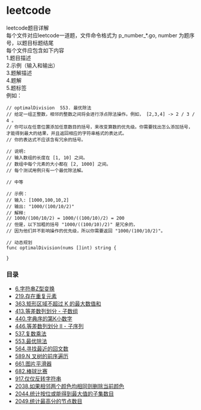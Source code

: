 # leetcode
leetcode题目详解</br>
每个文件对应leetcode一道题，文件命令格式为 p_number_*.go, number 为题序号，以题目标题结尾</br>
每个文件应包含如下内容</br>
1.题目描述</br>
2.示例（输入和输出）</br>
3.题解描述</br>
4.题解</br>
5.题标签</br>
例如：  
```
// optimalDivision  553. 最优除法
// 给定一组正整数，相邻的整数之间将会进行浮点除法操作。例如， [2,3,4] -> 2 / 3 / 4 。
// 你可以在任意位置添加任意数目的括号，来改变算数的优先级。你需要找出怎么添加括号，才能得到最大的结果，并且返回相应的字符串格式的表达式。
// 你的表达式不应该含有冗余的括号。

// 说明:
// 输入数组的长度在 [1, 10] 之间。
// 数组中每个元素的大小都在 [2, 1000] 之间。
// 每个测试用例只有一个最优除法解。

// 中等 

// 示例：
// 输入: [1000,100,10,2]
// 输出: "1000/(100/10/2)"
// 解释:
// 1000/(100/10/2) = 1000/((100/10)/2) = 200
// 但是，以下加粗的括号 "1000/((100/10)/2)" 是冗余的，
// 因为他们并不影响操作的优先级，所以你需要返回 "1000/(100/10/2)"。

// 动态规划
func optimalDivision(nums []int) string {

}

```

### 目录
* [6.字符串Z型变换](p_6_convert_z_string.go)
* [219.存在重复元素](p_219_contains_nearby_duplicate.go)
* [363.矩形区域不超过 K 的最大数值和](p_363_max_sum_submatrix.go)
* [413.等差数列划分 - 子数组](p_413_number_of_arithmetic_slices.go)
* [440.字典序的第K小数字](p_440_find_kth_number.go)
* [446.等差数列划分 II - 子序列](p_446_number_of_arithmetic_slices.go)
* [537.复数乘法](p_537_complex_number_multiply.go)
* [553.最优除法](p_553_optimal_division.go)
* [564.寻找最近的回文数](p_564_nearest_palindromic.go)
* [589.N 叉树的前序遍历](p_589_preorder.go)
* [661.图片平滑器](p_661_image_smoother.go)
* [682.棒球比赛](p_682_cal_points.go)
* [917.仅仅反转字符串](p_917_reverse_only_letters.go)
* [2038.如果相邻两个颜色均相同则删除当前颜色](p_2038_winner_of_game.go)
* [2044.统计按位或能得到最大值的子集数目](p_2044_count_max_or_subsets.go)
* [2049.统计最高分的节点数目](p_2049_count_highest_score_nodes.go)
